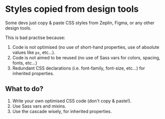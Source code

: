 # Styles copied from design tools

Some devs just copy & paste CSS styles from Zeplin, Figma, or any other design tools.

This is bad practise because:

1. Code is not optimised (no use of short-hand properties, use of absolute values like `px`, etc…).
2. Code is not aimed to be reused (no use of Sass vars for colors, spacing, fonts, etc…)
3. Redundant CSS declarations (i.e. font-family, font-size, etc…) for inherited properties.

## What to do?

1. Write your own optimised CSS code (don't copy & paste!).
2. Use Sass vars and mixins.
3. Use the cascade wisely, for inherited properties.
